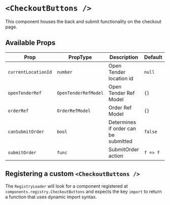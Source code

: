 # `<CheckoutButtons />`

This component houses the back and submit functionality on the checkout page.

## Available Props

| Prop                | PropType             | Description                          | Default  |
| ------------------- | -------------------- | ------------------------------------ | -------- |
| `currentLocationId` | `number`             | Open Tender location id              | `null`   |
| `openTenderRef`     | `OpenTenderRefModel` | Open Tender Ref Model                | `{}`     |
| `orderRef`          | `OrderRefModel`      | Order Ref Model                      | `{}`     |
| `canSubmitOrder`    | `bool`               | Determines if order can be submitted | `false`  |
| `submitOrder`       | `func`               | SubmitOrder action                   | `f => f` |

## Registering a custom `<CheckoutButtons />`

The `RegistryLoader` will look for a component registered at `components.registry.CheckoutButtons` and expects the key `import` to return a function that uses dynamic import syntax.
